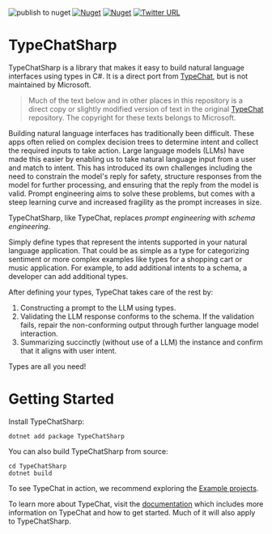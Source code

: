![publish to nuget](https://github.com/hermanussen/TypeChatSharp/workflows/Build%20and%20Publish%20Nuget%20Package/badge.svg) [![Nuget](https://img.shields.io/nuget/v/TypeChatSharp)](https://www.nuget.org/packages/TypeChatSharp/) [![Nuget](https://img.shields.io/nuget/dt/TypeChatSharp?label=nuget%20downloads)](https://www.nuget.org/packages/TypeChatSharp/) [![Twitter URL](https://img.shields.io/twitter/url?style=social&url=https%3A%2F%2Ftwitter.com%2Fknifecore%2F)](https://twitter.com/knifecore)

# TypeChatSharp

TypeChatSharp is a library that makes it easy to build natural language interfaces using types in C#. It is a direct port from [TypeChat](https://github.com/microsoft/TypeChat), but is not maintained by Microsoft.

> Much of the text below and in other places in this repository is a direct copy or slightly modified version of text in the original [TypeChat](https://github.com/microsoft/TypeChat) repository. The copyright for these texts belongs to Microsoft.

Building natural language interfaces has traditionally been difficult. These apps often relied on complex decision trees to determine intent and collect the required inputs to take action. Large language models (LLMs) have made this easier by enabling us to take natural language input from a user and match to intent. This has introduced its own challenges including the need to constrain the model's reply for safety, structure responses from the model for further processing, and ensuring that the reply from the model is valid. Prompt engineering aims to solve these problems, but comes with a steep learning curve and increased fragility as the prompt increases in size.

TypeChatSharp, like TypeChat, replaces _prompt engineering_ with _schema engineering_.

Simply define types that represent the intents supported in your natural language application. That could be as simple as a type for categorizing sentiment or more complex examples like types for a shopping cart or music application. For example, to add additional intents to a schema, a developer can add additional types.

After defining your types, TypeChat takes care of the rest by:

1. Constructing a prompt to the LLM using types.
2. Validating the LLM response conforms to the schema. If the validation fails, repair the non-conforming output through further language model interaction.
3. Summarizing succinctly (without use of a LLM) the instance and confirm that it aligns with user intent.

Types are all you need!

# Getting Started

Install TypeChatSharp:

```
dotnet add package TypeChatSharp
```

You can also build TypeChatSharp from source:

```
cd TypeChatSharp
dotnet build
```

To see TypeChat in action, we recommend exploring the [Example projects](./examples).

To learn more about TypeChat, visit the [documentation](https://microsoft.github.io/TypeChat) which includes more information on TypeChat and how to get started. Much of it will also apply to TypeChatSharp.